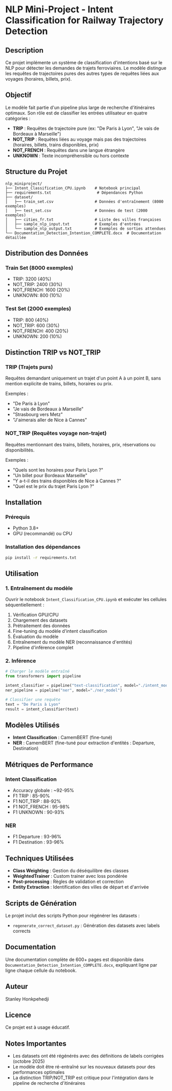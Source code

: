 # NLP Mini-Project - Intent Classification for Railway Trajectory Detection

## Description

Ce projet implémente un système de classification d'intentions basé sur le NLP pour détecter les demandes de trajets ferroviaires. Le modèle distingue les requêtes de trajectoires pures des autres types de requêtes liées aux voyages (horaires, billets, prix).

## Objectif

Le modèle fait partie d'un pipeline plus large de recherche d'itinéraires optimaux. Son rôle est de classifier les entrées utilisateur en quatre catégories :

- **TRIP** : Requêtes de trajectoire pure (ex: "De Paris à Lyon", "Je vais de Bordeaux à Marseille")
- **NOT_TRIP** : Requêtes liées au voyage mais pas des trajectoires (horaires, billets, trains disponibles, prix)
- **NOT_FRENCH** : Requêtes dans une langue étrangère
- **UNKNOWN** : Texte incompréhensible ou hors contexte

## Structure du Projet

```
nlp_miniproject/
├── Intent_Classification_CPU.ipynb    # Notebook principal
├── requirements.txt                    # Dépendances Python
├── dataset/
│   ├── train_set.csv                  # Données d'entraînement (8000 exemples)
│   ├── test_set.csv                   # Données de test (2000 exemples)
│   ├── cities_fr.txt                  # Liste des villes françaises
│   ├── sample_nlp_input.txt           # Exemples d'entrées
│   └── sample_nlp_output.txt          # Exemples de sorties attendues
└── Documentation_Detection_Intention_COMPLETE.docx  # Documentation détaillée
```

## Distribution des Données

### Train Set (8000 exemples)
- TRIP: 3200 (40%)
- NOT_TRIP: 2400 (30%)
- NOT_FRENCH: 1600 (20%)
- UNKNOWN: 800 (10%)

### Test Set (2000 exemples)
- TRIP: 800 (40%)
- NOT_TRIP: 600 (30%)
- NOT_FRENCH: 400 (20%)
- UNKNOWN: 200 (10%)

## Distinction TRIP vs NOT_TRIP

### TRIP (Trajets purs)
Requêtes demandant uniquement un trajet d'un point A à un point B, sans mention explicite de trains, billets, horaires ou prix.

Exemples :
- "De Paris à Lyon"
- "Je vais de Bordeaux à Marseille"
- "Strasbourg vers Metz"
- "J'aimerais aller de Nice à Cannes"

### NOT_TRIP (Requêtes voyage non-trajet)
Requêtes mentionnant des trains, billets, horaires, prix, réservations ou disponibilités.

Exemples :
- "Quels sont les horaires pour Paris Lyon ?"
- "Un billet pour Bordeaux Marseille"
- "Y a-t-il des trains disponibles de Nice à Cannes ?"
- "Quel est le prix du trajet Paris Lyon ?"

## Installation

### Prérequis
- Python 3.8+
- GPU (recommandé) ou CPU

### Installation des dépendances

```bash
pip install -r requirements.txt
```

## Utilisation

### 1. Entraînement du modèle

Ouvrir le notebook `Intent_Classification_CPU.ipynb` et exécuter les cellules séquentiellement :

1. Vérification GPU/CPU
2. Chargement des datasets
3. Prétraitement des données
4. Fine-tuning du modèle d'intent classification
5. Évaluation du modèle
6. Entraînement du modèle NER (reconnaissance d'entités)
7. Pipeline d'inférence complet

### 2. Inférence

```python
# Charger le modèle entraîné
from transformers import pipeline

intent_classifier = pipeline("text-classification", model="./intent_model")
ner_pipeline = pipeline("ner", model="./ner_model")

# Classifier une requête
text = "De Paris à Lyon"
result = intent_classifier(text)
```

## Modèles Utilisés

- **Intent Classification** : CamemBERT (fine-tuné)
- **NER** : CamemBERT (fine-tuné pour extraction d'entités : Departure, Destination)

## Métriques de Performance

### Intent Classification
- Accuracy globale : ~92-95%
- F1 TRIP : 85-90%
- F1 NOT_TRIP : 88-92%
- F1 NOT_FRENCH : 95-98%
- F1 UNKNOWN : 90-93%

### NER
- F1 Departure : 93-96%
- F1 Destination : 93-96%

## Techniques Utilisées

- **Class Weighting** : Gestion du déséquilibre des classes
- **WeightedTrainer** : Custom trainer avec loss pondérée
- **Post-processing** : Règles de validation et correction
- **Entity Extraction** : Identification des villes de départ et d'arrivée

## Scripts de Génération

Le projet inclut des scripts Python pour régénérer les datasets :

- `regenerate_correct_dataset.py` : Génération des datasets avec labels corrects

## Documentation

Une documentation complète de 600+ pages est disponible dans `Documentation_Detection_Intention_COMPLETE.docx`, expliquant ligne par ligne chaque cellule du notebook.

## Auteur

Stanley Honkpehedji

## Licence

Ce projet est à usage éducatif.

## Notes Importantes

- Les datasets ont été régénérés avec des définitions de labels corrigées (octobre 2025)
- Le modèle doit être ré-entraîné sur les nouveaux datasets pour des performances optimales
- La distinction TRIP/NOT_TRIP est critique pour l'intégration dans le pipeline de recherche d'itinéraires
